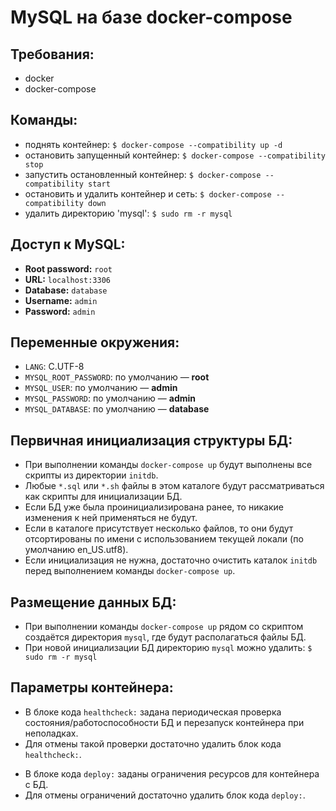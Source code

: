 # MySQL на базе docker-compose

## Требования:

- docker
- docker-compose

## Команды:

- поднять контейнер: `$ docker-compose --compatibility up -d`
- остановить запущенный контейнер: `$ docker-compose --compatibility stop`
- запустить остановленный контейнер: `$ docker-compose --compatibility start`
- остановить и удалить контейнер и сеть: `$ docker-compose --compatibility down`
- удалить директорию 'mysql': `$ sudo rm -r mysql`

## Доступ к MySQL:

- **Root password:** `root`
- **URL:** `localhost:3306`
- **Database:** `database`
- **Username:** `admin`
- **Password:** `admin`

## Переменные окружения:

- `LANG`: C.UTF-8
- `MYSQL_ROOT_PASSWORD`: по умолчанию — **root**
- `MYSQL_USER`: по умолчанию — **admin**
- `MYSQL_PASSWORD`: по умолчанию — **admin**
- `MYSQL_DATABASE`: по умолчанию — **database**

## Первичная инициализация структуры БД:

- При выполнении команды `docker-compose up` будут выполнены все скрипты из директории `initdb`.
- Любые `*.sql` или `*.sh` файлы в этом каталоге будут рассматриваться как скрипты для инициализации БД.
- Если БД уже была проинициализирована ранее, то никакие изменения к ней применяться не будут.
- Если в каталоге присутствует несколько файлов, то они будут отсортированы по имени с использованием текущей локали (по умолчанию en_US.utf8).
- Если инициализация не нужна, достаточно очистить каталок `initdb` перед выполнением команды `docker-compose up`.

## Размещение данных БД:

- При выполнении команды `docker-compose up` рядом со скриптом создаётся директория `mysql`, где будут располагаться файлы БД.
- При новой инициализации БД директорию `mysql` можно удалить: `$ sudo rm -r mysql`

## Параметры контейнера:

- В блоке кода `healthcheck:` задана периодическая проверка состояния/работоспособности БД и перезапуск контейнера при неполадках.
- Для отмены такой проверки достаточно удалить блок кода `healthcheck:`.

<!-- -->

- В блоке кода `deploy:` заданы ограничения ресурсов для контейнера с БД.
- Для отмены ограничений достаточно удалить блок кода `deploy:`.
